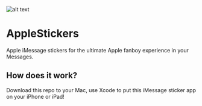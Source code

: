 ![alt text](https://i2.wp.com/9to5mac.com/wp-content/uploads/sites/6/2018/10/apple-october-event.png?resize=2500%2C0&quality=82&strip=all&ssl=1)

# AppleStickers
Apple iMessage stickers for the ultimate Apple fanboy experience in your Messages.


## How does it work?
Download this repo to your Mac, use Xcode to put this iMessage sticker app on your iPhone or iPad!
